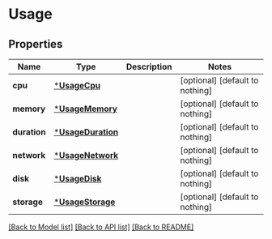 # Usage


## Properties
Name | Type | Description | Notes
------------ | ------------- | ------------- | -------------
**cpu** | [***UsageCpu**](UsageCpu.md) |  | [optional] [default to nothing]
**memory** | [***UsageMemory**](UsageMemory.md) |  | [optional] [default to nothing]
**duration** | [***UsageDuration**](UsageDuration.md) |  | [optional] [default to nothing]
**network** | [***UsageNetwork**](UsageNetwork.md) |  | [optional] [default to nothing]
**disk** | [***UsageDisk**](UsageDisk.md) |  | [optional] [default to nothing]
**storage** | [***UsageStorage**](UsageStorage.md) |  | [optional] [default to nothing]


[[Back to Model list]](../README.md#models) [[Back to API list]](../README.md#api-endpoints) [[Back to README]](../README.md)


